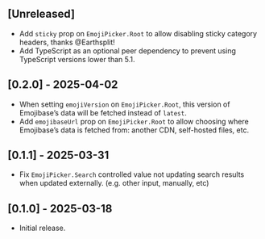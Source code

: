 ## [Unreleased]

- Add `sticky` prop on `EmojiPicker.Root` to allow disabling sticky category headers, thanks @Earthsplit!
- Add TypeScript as an optional peer dependency to prevent using TypeScript versions lower than 5.1.

## [0.2.0] - 2025-04-02

- When setting `emojiVersion` on `EmojiPicker.Root`, this version of Emojibase’s data will be fetched instead of `latest`.
- Add `emojibaseUrl` prop on `EmojiPicker.Root` to allow choosing where Emojibase’s data is fetched from: another CDN, self-hosted files, etc.

## [0.1.1] - 2025-03-31

- Fix `EmojiPicker.Search` controlled value not updating search results when updated externally. (e.g. other input, manually, etc)

## [0.1.0] - 2025-03-18

- Initial release.
